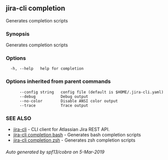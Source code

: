 ## jira-cli completion

Generates completion scripts

### Synopsis

Generates completion scripts

### Options

```
  -h, --help   help for completion
```

### Options inherited from parent commands

```
      --config string   config file (default is $HOME/.jira-cli.yaml)
      --debug           Debug output
      --no-color        Disable ANSI color output
      --trace           Trace output
```

### SEE ALSO

* [jira-cli](jira-cli.md)	 - CLI client for Atlassian Jira REST API.
* [jira-cli completion bash](jira-cli_completion_bash.md)	 - Generates bash completion scripts
* [jira-cli completion zsh](jira-cli_completion_zsh.md)	 - Generates zsh completion scripts

###### Auto generated by spf13/cobra on 5-Mar-2019
